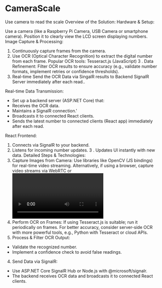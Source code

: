 # CameraScale
Use camera to read the scale
Overview of the Solution:
Hardware & Setup:

Use a camera (like a Raspberry Pi Camera, USB Camera or smartphone camera).
Position it to clearly view the LCD screen displaying numbers.
Image Capture & Processing:

1. Continuously capture frames from the camera.
2. Use OCR (Optical Character Recognition) to extract the digital number from each frame. Popular OCR tools: Tesseract.js (JavaScript)
3 . Data Refinement:
Filter OCR results to ensure accuracy (e.g., validate number formats, implement retries or confidence thresholds).
4. Real-time Send the OCR Data via SingalR results to Backend SignalR Server immediately after each read..
 
Real-time Data Transmission:

- Set up a backend server (ASP.NET Core) that:
- Receives the OCR data.
- Maintains a SignalR connection.'
- Broadcasts it to connected React clients.
- Sends the latest number to connected clients (React app) immediately after each read.

React Frontend:

1. Connects via SignalR to your backend.
2. Listens for incoming number updates.
3 . Updates UI instantly with new data.
Detailed Steps & Technologies:
1. Capture Images from Camera:
Use libraries like OpenCV (JS bindings) for real-time video streaming.
Alternatively, if using a browser, capture video streams via WebRTC or <video> elements.
2. Perform OCR on Frames:
If using Tesseract.js is suitable; run it periodically on frames.
For better accuracy, consider server-side OCR with more powerful tools, e.g., Python with Tesseract or cloud APIs.
3. Process & Filter OCR Output:
- Validate the recognized number.
- Implement a confidence check to avoid false readings.
4. Send Data via SignalR:
- Use ASP.NET Core SignalR Hub or Node.js with @microsoft/signalr.
- The backend receives OCR data and broadcasts it to connected React clients.

